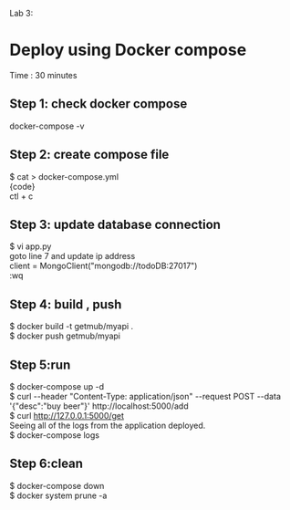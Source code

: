 Lab 3: 
# Deploy using Docker compose #
Time : 30 minutes

## Step 1: check docker compose ##
docker-compose -v

## Step 2: create compose file ##
$ cat > docker-compose.yml  <br/>
{code}  <br/>
ctl + c	  <br/>

## Step 3: update database connection  ##
$ vi app.py   <br/>
goto line 7 and update ip address   <br/>
client = MongoClient("mongodb://todoDB:27017")   <br/>
:wq

## Step 4: build , push ## 
$ docker build -t getmub/myapi .   <br/>
$ docker push getmub/myapi  <br/>

## Step 5:run ##
$ docker-compose up -d <br/>
$ curl --header "Content-Type: application/json" --request POST  --data '{"desc":"buy beer"}'  http://localhost:5000/add  <br/>
$ curl http://127.0.0.1:5000/get  <br/>
Seeing all of the logs from the application deployed.<br/>
$ docker-compose logs <br/>
    
## Step 6:clean ##
$ docker-compose down <br/>
$ docker system prune -a  <br/>
